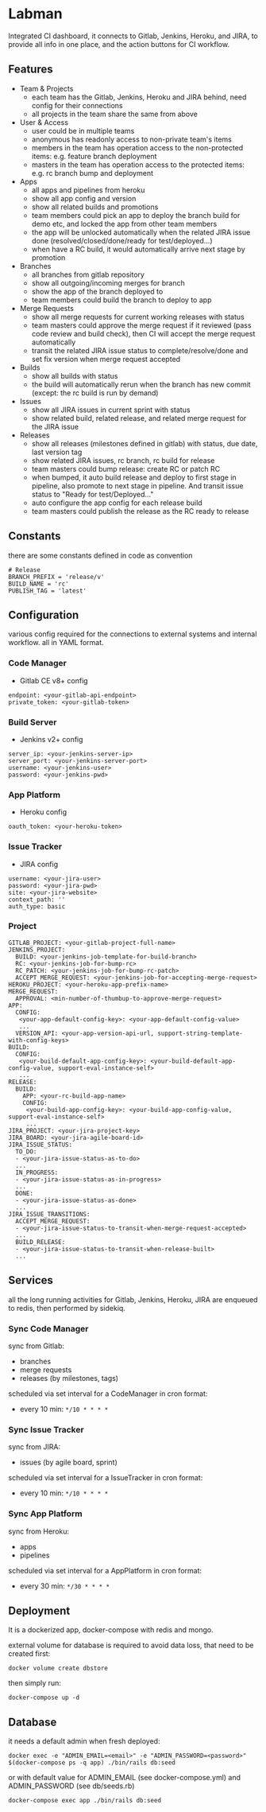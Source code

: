 # Labman
Integrated CI dashboard, it connects to Gitlab, Jenkins, Heroku, and JIRA, to provide all info in one place, and the action buttons for CI workflow.

## Features
- Team & Projects
	- each team has the Gitlab, Jenkins, Heroku and JIRA behind, need config for their connections
	- all projects in the team share the same from above
- User & Access
	- user could be in multiple teams
	- anonymous has readonly access to non-private team's items 
	- members in the team has operation access to the non-protected items: e.g. feature branch deployment
	- masters in the team has operation access to the protected items: e.g. rc branch bump and deployment
- Apps
	- all apps and pipelines from heroku
	- show all app config and version
	- show all related builds and promotions
	- team members could pick an app to deploy the branch build for demo etc, and locked the app from other team members
	- the app will be unlocked automatically when the related JIRA issue done (resolved/closed/done/ready for test/deployed...)
	- when have a RC build, it would automatically arrive next stage by promotion
- Branches
	- all branches from gitlab repository
	- show all outgoing/incoming merges for branch
	- show the app of the branch deployed to
	- team members could build the branch to deploy to app
- Merge Requests
	- show all merge requests for current working releases with status
	- team masters could approve the merge request if it reviewed (pass code review and build check), then CI will accept the merge request automatically
	- transit the related JIRA issue status to complete/resolve/done and set fix version when merge request accepted
- Builds
	- show all builds with status
	- the build will automatically rerun when the branch has new commit (except: the rc build is run by demand)
- Issues
	- show all JIRA issues in current sprint with status
	- show related build, related release, and related merge request for the JIRA issue
- Releases
	- show all releases (milestones defined in gitlab) with status, due date, last version tag
	- show related JIRA issues, rc branch, rc build for release
	- team masters could bump release: create RC or patch RC
	- when bumped, it auto build release and deploy to first stage in pipeline, also promote to next stage in pipeline. And transit issue status to "Ready for test/Deployed..."
	- auto configure the app config for each release build
	- team masters could publish the release as the RC ready to release

## Constants
there are some constants defined in code as convention
```
# Release
BRANCH_PREFIX = 'release/v'
BUILD_NAME = 'rc'
PUBLISH_TAG = 'latest'
```

## Configuration
various config required for the connections to external systems and internal workflow.
all in YAML format.

### Code Manager
- Gitlab CE v8+ config
```
endpoint: <your-gitlab-api-endpoint>
private_token: <your-gitlab-token>
```

### Build Server
- Jenkins v2+ config
```
server_ip: <your-jenkins-server-ip>
server_port: <your-jenkins-server-port>
username: <your-jenkins-user>
password: <your-jenkins-pwd>
```

### App Platform
- Heroku config
```
oauth_token: <your-heroku-token>
```

### Issue Tracker
- JIRA config
```
username: <your-jira-user>
password: <your-jira-pwd>
site: <your-jira-website>
context_path: ''
auth_type: basic
```

### Project
```
GITLAB_PROJECT: <your-gitlab-project-full-name>
JENKINS_PROJECT:
  BUILD: <your-jenkins-job-template-for-build-branch>
  RC: <your-jenkins-job-for-bump-rc>
  RC_PATCH: <your-jenkins-job-for-bump-rc-patch>
  ACCEPT_MERGE_REQUEST: <your-jenkins-job-for-accepting-merge-request>
HEROKU_PROJECT: <your-heroku-app-prefix-name>
MERGE_REQUEST:
  APPROVAL: <min-number-of-thumbup-to-approve-merge-request>
APP:
  CONFIG:
   <your-app-default-config-key>: <your-app-default-config-value>
   ...
  VERSION_API: <your-app-version-api-url, support-string-template-with-config-keys>
BUILD:
  CONFIG:
   <your-build-default-app-config-key>: <your-build-default-app-config-value, support-eval-instance-self>
   ...
RELEASE:
  BUILD:
    APP: <your-rc-build-app-name>
    CONFIG:
     <your-build-app-config-key>: <your-build-app-config-value, support-eval-instance-self>
     ...
JIRA_PROJECT: <your-jira-project-key>
JIRA_BOARD: <your-jira-agile-board-id>
JIRA_ISSUE_STATUS:
  TO_DO:
  - <your-jira-issue-status-as-to-do>
  ...
  IN_PROGRESS:
  - <your-jira-issue-status-as-in-progress>
  ...
  DONE:
  - <your-jira-issue-status-as-done>
  ...
JIRA_ISSUE_TRANSITIONS:
  ACCEPT_MERGE_REQUEST:
  - <your-jira-issue-status-to-transit-when-merge-request-accepted>
  ...
  BUILD_RELEASE:
  - <your-jira-issue-status-to-transit-when-release-built>
  ...
```

## Services
all the long running activities for Gitlab, Jenkins, Heroku, JIRA are enqueued to redis, then performed by sidekiq.

### Sync Code Manager
sync from Gitlab:

- branches
- merge requests
- releases (by milestones, tags)

scheduled via set interval for a CodeManager in cron format:

- every 10 min:
```*/10 * * * *```

### Sync Issue Tracker
sync from JIRA:

- issues (by agile board, sprint)

scheduled via set interval for a IssueTracker in cron format:

- every 10 min:
```*/10 * * * *```

### Sync App Platform
sync from Heroku:

- apps
- pipelines

scheduled via set interval for a AppPlatform in cron format:

- every 30 min:
```*/30 * * * *```

## Deployment
It is a dockerized app, docker-compose with redis and mongo.

external volume for database is required to avoid data loss, that need to be created first:

```docker volume create dbstore```

then simply run:

```docker-compose up -d```

## Database
it needs a default admin when fresh deployed:

```docker exec -e "ADMIN_EMAIL=<email>" -e "ADMIN_PASSWORD=<password>" $(docker-compose ps -q app) ./bin/rails db:seed```

or with default value for ADMIN_EMAIL (see docker-compose.yml) and ADMIN_PASSWORD (see db/seeds.rb)

```docker-compose exec app ./bin/rails db:seed```